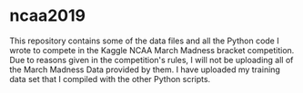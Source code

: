 # ncaa2019
This repository contains some of the data files and all the Python code I wrote to compete in the Kaggle NCAA March Madness bracket competition. Due to reasons given in the competition's rules, I will not be uploading all of the March Madness Data provided by them. I have uploaded my training data set that I compiled with the other Python scripts.
